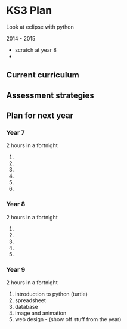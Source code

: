 # KS3 Plan

Look at eclipse with python

2014 - 2015
- scratch at year 8
- 

## Current curriculum

## Assessment strategies

## Plan for next year

### Year 7

2 hours in a fortnight

1.
2.
3.
4.
5.
6. 

### Year 8

2 hours in a fortnight

1.
2.
3.
4.
5.

### Year 9

2 hours in a fortnight

1. introduction to python (turtle)
2. spreadsheet
3. database
4. image and animation
5. web design - (show off stuff from the year)